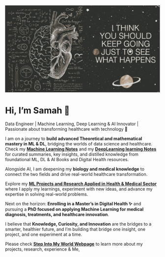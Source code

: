 
![Alt Text](https://github.com/Samah-Fquihi/Samah-Fquihi/blob/main/Image.jpeg)
# Hi, I’m Samah 👋

Data Engineer | Machine Learning, Deep Learning & AI Innovator | Passionate about transforming healthcare with technology 🌟

I am on a journey to **build advanced Theoretical and mathematical mastery in ML & DL**, bridging the worlds of data science and healthcare.  
Check my [**Machine Learning Notes**](https://github.com/Samah-Fquihi/Machine-Learning-Notes) and my [**DeepLearning learning Notes**](https://github.com/Samah-Fquihi/DeepLearning-Notes) for curated summaries, key insights, and distilled knowledge from foundational ML, DL & AI Books and Digital Health resources.  

Alongside AI, I am deepening my **biology and medical knowledge** to connect the two fields and drive real-world healthcare transformation.  

Explore my [**ML Projects and Research Applied in Health & Medical Sector**](https://github.com/Samah-Fquihi/ML-Projects-Research-Applied-in-Health-and-Medical-Sector) where I apply my learnings, experiment with new ideas, and advance my expertise in solving real-world problems.  

Next on the horizon: **Enrolling in a Master’s in Digital Health ✨** and pursuing a **PhD focused on applying Machine Learning for medical diagnosis, treatments, and healthcare innovation**.  

I believe that **Knowledge, Curiosity, and Innovation** are the bridges to a smarter, healthier future,  and I’m building that bridge one insight, one project, and one experiment at a time.  

Please check [**Step Into My World Webpage**](https://samah-fquihi.github.io/) to learn more about my projects, research, experience & Me,


<!--
**Samah-Fquihi/Samah-Fquihi** is a ✨ _special_ ✨ repository because its `README.md` (this file) appears on your GitHub profile.

Here are some ideas to get you started:

- 🔭 I’m currently working on ...
- 🌱 I’m currently learning ...
- 👯 I’m looking to collaborate on ...
- 🤔 I’m looking for help with ...
- 💬 Ask me about ...
- 📫 How to reach me: ...
- 😄 Pronouns: ...
- ⚡ Fun fact: ...
-->
